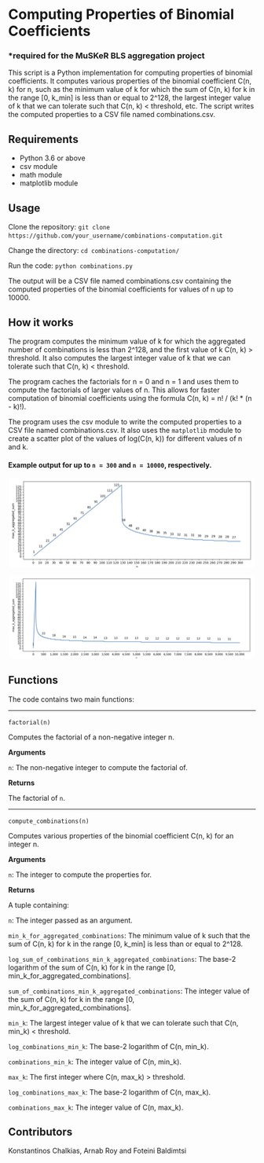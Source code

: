 # Computing Properties of Binomial Coefficients

###  *required for the MuSKeR BLS aggregation project

This script is a Python implementation for computing properties of binomial coefficients. It computes various properties
of the binomial coefficient C(n, k) for n, such as the minimum value of k for which the sum of C(n, k) for k in the 
range [0, k_min] is less than or equal to 2^128, the largest integer value of k that we can tolerate such that 
C(n, k) < threshold, etc. The script writes the computed properties to a CSV file named combinations.csv.

## Requirements
- Python 3.6 or above
- csv module
- math module
- matplotlib module

## Usage
Clone the repository: `git clone https://github.com/your_username/combinations-computation.git`

Change the directory: `cd combinations-computation/`

Run the code: `python combinations.py`

The output will be a CSV file named combinations.csv containing the computed properties of the binomial coefficients for
values of n up to 10000.

## How it works
The program computes the minimum value of k for which the aggregated number of combinations is less than 2^128, and the 
first value of k C(n, k) > threshold. It also computes the largest integer value of k that we can tolerate such that 
C(n, k) < threshold.

The program caches the factorials for n = 0 and n = 1 and uses them to compute the factorials of larger values of n. 
This allows for faster computation of binomial coefficients using the formula C(n, k) = n! / (k! * (n - k)!).

The program uses the csv module to write the computed properties to a CSV file named combinations.csv. It also uses the 
`matplotlib` module to create a scatter plot of the values of log(C(n, k)) for different values of n and k.

#### Example output for up to `n = 300` and `n = 10000`, respectively.

<p align="center">
  <img width="500" src="plot_combinatorics_n_up_to_300.png">
</p>

<p align="center">
  <img width="500" src="plot_combinatorics_n_up_to_10000.png">
</p>

## Functions
The code contains two main functions:

---
`factorial(n)`

Computes the factorial of a non-negative integer n.

**Arguments**

`n`: The non-negative integer to compute the factorial of.

**Returns**

The factorial of `n`.

---
`compute_combinations(n)`

Computes various properties of the binomial coefficient C(n, k) for an integer n.

**Arguments**

`n`: The integer to compute the properties for.

**Returns**

A tuple containing:

`n`: The integer passed as an argument.

`min_k_for_aggregated_combinations`: The minimum value of k such that the sum of C(n, k) for k in the range [0, k_min] 
is less than or equal to 2^128.

`log_sum_of_combinations_min_k_aggregated_combinations`: The base-2 logarithm of the sum of C(n, k) for k in the range 
[0, min_k_for_aggregated_combinations].

`sum_of_combinations_min_k_aggregated_combinations`: The integer value of the sum of C(n, k) for k in the range 
[0, min_k_for_aggregated_combinations].

`min_k`: The largest integer value of k that we can tolerate such that C(n, min_k) < threshold.

`log_combinations_min_k`: The base-2 logarithm of C(n, min_k).

`combinations_min_k`: The integer value of C(n, min_k).

`max_k`: The first integer where C(n, max_k) > threshold.

`log_combinations_max_k`: The base-2 logarithm of C(n, max_k).

`combinations_max_k`: The integer value of C(n, max_k).

## Contributors
Konstantinos Chalkias, Arnab Roy and Foteini Baldimtsi
